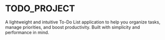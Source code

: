 # TODO_PROJECT
A lightweight and intuitive To-Do List application to help you organize tasks, manage priorities, and boost productivity. Built with simplicity and performance in mind.
